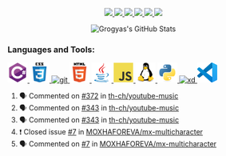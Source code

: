 <p align='center'>
  
  <a href="https://twitch.tv/grogyas/">
    <img src="https://img.shields.io/badge/twitch-%23e31448.svg?&style=for-the-badge&logo=twitch&logoColor=white" />
  </a>
  <a href="https://youtube.com/c/grogy">
    <img src="https://img.shields.io/badge/youtube-%23e31448.svg?&style=for-the-badge&logo=youtube&logoColor=white" />
  </a>
  <a href="https://twitter.com/grogyas">
    <img src="https://img.shields.io/badge/twitter-%23e31448.svg?&style=for-the-badge&logo=twitter&logoColor=white" />
  </a>
  <a href="https://instagram.com/grogyas">
    <img src="https://img.shields.io/badge/instagram-%23e31448.svg?&style=for-the-badge&logo=instagram&logoColor=white" />
  </a>
  <a href="https://osu.ppy.sh/users/15749148">
    <img src="https://img.shields.io/badge/osu-%23e31448.svg?&style=for-the-badge&logo=osu&logoColor=white" />
  </a>
  <a href="https://instagram.com/alexandresanlim">
    <img src="https://img.shields.io/badge/steam-%23e31448.svg?&style=for-the-badge&logo=steam&logoColor=white" />
  </a>
</p>

<p align="center">
  <img alt="Grogyas's GitHub Stats" src="https://grogystats.vercel.app/api?username=Grogyas&show_icons=true&hide_border=true&theme=radical&title_color=e31448&border_color=e31448&icon_color=e31448" />
</p>

<h3 align="left">Languages and Tools:</h3>
<p align="left"> <a href="https://www.w3schools.com/cs/" target="_blank"> <img src="https://raw.githubusercontent.com/devicons/devicon/master/icons/csharp/csharp-original.svg" alt="csharp" width="40" height="40"/> </a> <a href="https://www.w3schools.com/css/" target="_blank"> <img src="https://raw.githubusercontent.com/devicons/devicon/master/icons/css3/css3-original-wordmark.svg" alt="css3" width="40" height="40"/> </a> <a href="https://git-scm.com/" target="_blank"> <img src="https://www.vectorlogo.zone/logos/git-scm/git-scm-icon.svg" alt="git" width="40" height="40"/> </a> <a href="https://www.w3.org/html/" target="_blank"> <img src="https://raw.githubusercontent.com/devicons/devicon/master/icons/html5/html5-original-wordmark.svg" alt="html5" width="40" height="40"/> </a> <a href="https://www.java.com" target="_blank"> <img src="https://raw.githubusercontent.com/devicons/devicon/master/icons/java/java-original.svg" alt="java" width="40" height="40"/> </a> <a href="https://developer.mozilla.org/en-US/docs/Web/JavaScript" target="_blank"> <img src="https://raw.githubusercontent.com/devicons/devicon/master/icons/javascript/javascript-original.svg" alt="javascript" width="40" height="40"/> </a> <a href="https://www.linux.org/" target="_blank"> <img src="https://raw.githubusercontent.com/devicons/devicon/master/icons/linux/linux-original.svg" alt="linux" width="40" height="40"/> </a> <a href="https://www.python.org" target="_blank"> <img src="https://raw.githubusercontent.com/devicons/devicon/master/icons/python/python-original.svg" alt="python" width="40" height="40"/> </a> <a href="https://www.adobe.com/products/xd.html" target="_blank"> <img src="https://cdn.worldvectorlogo.com/logos/adobe-xd.svg" alt="xd" width="40" height="40"/> </a> <a href="https://code.visualstudio.com" target="_blank"> <img src="https://raw.githubusercontent.com/github/explore/80688e429a7d4ef2fca1e82350fe8e3517d3494d/topics/visual-studio-code/visual-studio-code.png" alt="xd" width="40" height="40"/> </a> </p>

<!--START_SECTION:activity-->
1. 🗣 Commented on [#372](https://github.com/th-ch/youtube-music/issues/372) in [th-ch/youtube-music](https://github.com/th-ch/youtube-music)
2. 🗣 Commented on [#343](https://github.com/th-ch/youtube-music/issues/343) in [th-ch/youtube-music](https://github.com/th-ch/youtube-music)
3. 🗣 Commented on [#343](https://github.com/th-ch/youtube-music/issues/343) in [th-ch/youtube-music](https://github.com/th-ch/youtube-music)
4. ❗️ Closed issue [#7](https://github.com/MOXHAFOREVA/mx-multicharacter/issues/7) in [MOXHAFOREVA/mx-multicharacter](https://github.com/MOXHAFOREVA/mx-multicharacter)
5. 🗣 Commented on [#7](https://github.com/MOXHAFOREVA/mx-multicharacter/issues/7) in [MOXHAFOREVA/mx-multicharacter](https://github.com/MOXHAFOREVA/mx-multicharacter)
<!--END_SECTION:activity-->
